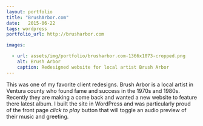 ```yaml
---
layout: portfolio
title: "BrushArbor.com"
date:   2015-06-22
tags: wordpress
portfolio_url: http://brusharbor.com

images:

  - url: assets/img/portfolio/brusharbor.com-1366x1073-cropped.png
    alt: Brush Arbor
    caption: Redesigned website for local artist Brush Arbor
---
```


This was one of my favorite client redesigns. Brush Arbor is a local artist in Ventura county who found fame and success in the 1970s and 1980s. Recently they are making a come back and wanted a new website to feature there latest album. I built the site in WordPress and was particularly proud of the front page *click to play* button that will toggle an audio preview of their music and greeting.